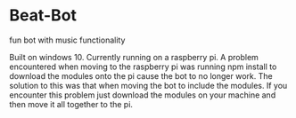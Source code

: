 # Beat-Bot

fun bot with music functionality

Built on windows 10.
Currently running on a raspberry pi.
A problem encountered when moving to the raspberry pi was running npm install to download the modules onto the pi cause the bot to no longer work.
The solution to this was that when moving the bot to include the modules. If you encounter this problem just download the modules on your machine and then move it all together to the pi.
